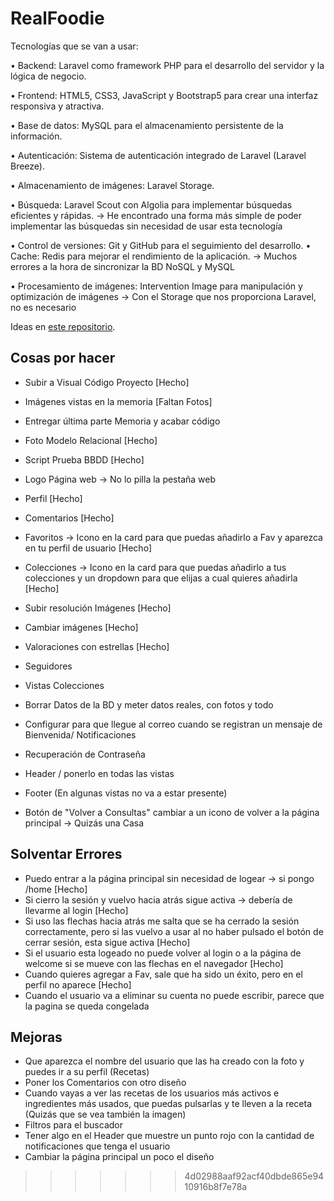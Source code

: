 # RealFoodie
Tecnologías que se van a usar:

• Backend: Laravel como framework PHP para el desarrollo del servidor y la lógica de negocio.

• Frontend: HTML5, CSS3, JavaScript y Bootstrap5 para crear una interfaz responsiva y atractiva. 

• Base de datos: MySQL para el almacenamiento persistente de la información. 

• Autenticación: Sistema de autenticación integrado de Laravel (Laravel Breeze). 

• Almacenamiento de imágenes: Laravel Storage. 

• Búsqueda: Laravel Scout con Algolia para implementar búsquedas eficientes y rápidas.  -> He encontrado una forma más simple de poder implementar las búsquedas sin necesidad de usar esta tecnología

• Control de versiones: Git y GitHub para el seguimiento del desarrollo. 
• Cache: Redis para mejorar el rendimiento de la aplicación.  -> Muchos errores a la hora de sincronizar la BD NoSQL y MySQL

• Procesamiento de imágenes: Intervention Image para manipulación y optimización de imágenes -> Con el Storage que nos proporciona Laravel, no es necesario


Ideas en [este repositorio](https://github.com).

## Cosas por hacer 
- Subir a Visual Código Proyecto [Hecho]
- Imágenes vistas en la memoria [Faltan Fotos]
- Entregar última parte Memoria y acabar código
- Foto Modelo Relacional [Hecho]
- Script Prueba BBDD [Hecho]

- Logo Página web -> No lo pilla la pestaña web
- Perfil [Hecho]
- Comentarios [Hecho]
- Favoritos -> Icono en la card para que puedas añadirlo a Fav y aparezca en tu perfil de usuario [Hecho]
- Colecciones -> Icono en la card para que puedas añadirlo a tus colecciones y un dropdown para que elijas a cual quieres añadirla [Hecho]
- Subir resolución Imágenes [Hecho]
- Cambiar imágenes [Hecho]
- Valoraciones con estrellas [Hecho]
- Seguidores
- Vistas Colecciones 
- Borrar Datos de la BD y meter datos reales, con fotos y todo
- Configurar para que llegue al correo cuando se registran un mensaje de Bienvenida/ Notificaciones
- Recuperación de Contraseña 
- Header / ponerlo en todas las vistas
- Footer (En algunas vistas no va a estar presente)
- Botón de "Volver a Consultas" cambiar a un icono de volver a la página principal -> Quizás una Casa



## Solventar Errores
- Puedo entrar a la página principal sin necesidad de logear -> si pongo /home [Hecho]
- Si cierro la sesión y vuelvo hacia atrás sigue activa -> debería de llevarme al login [Hecho]
- Si uso las flechas hacia atrás me salta que se ha cerrado la sesión correctamente, pero si las vuelvo
a usar al no haber pulsado el botón de cerrar sesión, esta sigue activa [Hecho]
- Si el usuario esta logeado no puede volver al login o a la página de welcome si se mueve con las flechas en el navegador [Hecho]
- Cuando quieres agregar a Fav, sale que ha sido un éxito, pero en el perfil no aparece [Hecho]
- Cuando el usuario va a eliminar su cuenta no puede escribir, parece que la pagina se queda congelada


## Mejoras
- Que aparezca el nombre del usuario que las ha creado con la foto y puedes ir a su perfil (Recetas)
- Poner los Comentarios con otro diseño 
- Cuando vayas a ver las recetas de los usuarios más activos e ingredientes más usados, que puedas pulsarlas y te lleven a la receta (Quizás que se vea también la imagen)
- Filtros para el buscador
- Tener algo en el Header que muestre un punto rojo con la cantidad de notificaciones que tenga el usuario
- Cambiar la página principal un poco el diseño 

  
>>>>>>> 4d02988aaf92acf40dbde865e9410916b8f7e78a
